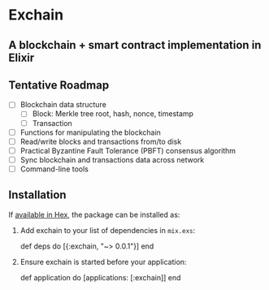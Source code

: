 # Exchain
## A blockchain + smart contract implementation in Elixir

## Tentative Roadmap

- [ ] Blockchain data structure
    - [ ] Block: Merkle tree root, hash, nonce, timestamp
    - [ ] Transaction
- [ ] Functions for manipulating the blockchain
- [ ] Read/write blocks and transactions from/to disk
- [ ] Practical Byzantine Fault Tolerance (PBFT) consensus algorithm
- [ ] Sync blockchain and transactions data across network
- [ ] Command-line tools

## Installation

If [available in Hex](https://hex.pm/docs/publish), the package can be installed as:

  1. Add exchain to your list of dependencies in `mix.exs`:

        def deps do
          [{:exchain, "~> 0.0.1"}]
        end

  2. Ensure exchain is started before your application:

        def application do
          [applications: [:exchain]]
        end

